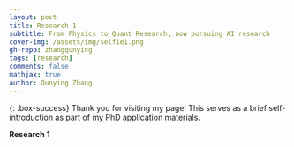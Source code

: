 ```yaml
---
layout: post
title: Research 1
subtitle: From Physics to Quant Research, now pursuing AI research
cover-img: /assets/img/selfie1.png
gh-repo: zhangqunying
tags: [research]
comments: false
mathjax: true
author: Qunying Zhang
---
```


{: .box-success}
Thank you for visiting my page! This serves as a brief self-introduction as part of my PhD application materials.

**Research 1**

